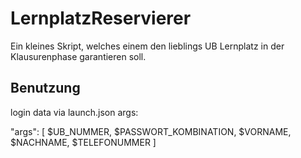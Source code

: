 # LernplatzReservierer

Ein kleines Skript, welches einem den lieblings UB Lernplatz in der Klausurenphase garantieren soll.

## Benutzung

login data via launch.json args:

"args": [
    $UB_NUMMER, $PASSWORT_KOMBINATION,
    $VORNAME, $NACHNAME,
    $TELEFONUMMER
]
